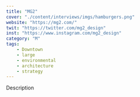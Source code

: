 ```yaml
---
title: "MG2"
cover: "./content/interviews/imgs/hamburgers.png"
website: "https://mg2.com/"
twit: "https://twitter.com/mg2_design"
inst: "https://www.instagram.com/mg2_design"
category: "M"
tags:
    - Downtown
    - large
    - environmental
    - architecture
    - strategy
---
```


Description
